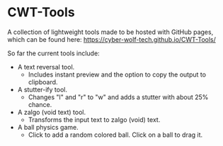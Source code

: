 # CWT-Tools
A collection of lightweight tools made to be hosted with GitHub pages, which can be found here: https://cyber-wolf-tech.github.io/CWT-Tools/

So far the current tools include:

* A text reversal tool.
     * Includes instant preview and the option to copy the output to clipboard.
* A stutter-ify tool.
     * Changes "l" and "r" to "w" and adds a stutter with about 25% chance.
* A zalgo (void text) tool.
     * Transforms the input text to zalgo (void) text.
* A ball physics game.
     * Click to add a random colored ball. Click on a ball to drag it.
